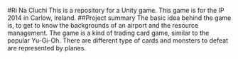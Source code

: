 #Ri Na Cluchi
This is a repository for a Unity game. This game is for the IP 2014 in Carlow, Ireland.
##Project summary
The basic idea behind the game is, to get to know the backgrounds of an airport and the resource management. The game is a kind of trading card game, similar to the popular Yu-Gi-Oh. There are different type of cards and monsters to defeat are represented by planes.
